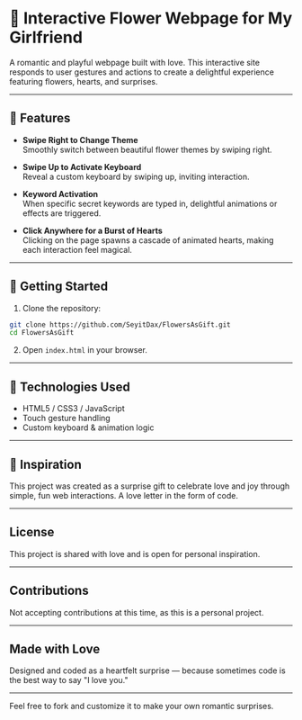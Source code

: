 # 🌸 Interactive Flower Webpage for My Girlfriend

A romantic and playful webpage built with love. This interactive site responds to user gestures and actions to create a delightful experience featuring flowers, hearts, and surprises.

---

## 💖 Features

- **Swipe Right to Change Theme**  
  Smoothly switch between beautiful flower themes by swiping right.

- **Swipe Up to Activate Keyboard**  
  Reveal a custom keyboard by swiping up, inviting interaction.

- **Keyword Activation**  
  When specific secret keywords are typed in, delightful animations or effects are triggered.

- **Click Anywhere for a Burst of Hearts**  
  Clicking on the page spawns a cascade of animated hearts, making each interaction feel magical.

---
<!--
## 🌼 Live Demo

*(Optional: Add GitHub Pages or live link here)*

---
-->
## 🚀 Getting Started

1. Clone the repository:
```bash
git clone https://github.com/SeyitDax/FlowersAsGift.git
cd FlowersAsGift
```

2. Open `index.html` in your browser.

---

## 🔧 Technologies Used

- HTML5 / CSS3 / JavaScript
- Touch gesture handling 
- Custom keyboard & animation logic

---

## 🎁 Inspiration

This project was created as a surprise gift to celebrate love and joy through simple, fun web interactions. A love letter in the form of code.

---
<!--
## 📸 Screenshots

*(Optional: Include images or GIFs showcasing features in action)*

---
-->
## License

This project is shared with love and is open for personal inspiration.

---

## Contributions

Not accepting contributions at this time, as this is a personal project.

---

## Made with Love

Designed and coded as a heartfelt surprise — because sometimes code is the best way to say "I love you."

---

Feel free to fork and customize it to make your own romantic surprises.

